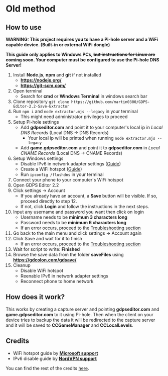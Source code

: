 # Old method

## How to use

**WARNING: This project requires you to have a Pi-hole server and a WiFi capable device. (Built-in or external WiFi dongle)**

**This guide only applies to Windows PCs, ~~but instructions for Linux are coming soon~~. Your computer must be configured to use the Pi-hole DNS Server!**

1. Install **Node.js**, **npm** and **git** if not installed
    - **https://nodejs.org/**
    - **https://git-scm.com/**
2. Open terminal
    - Search for **cmd** or **Windows Terminal** in windows search bar
3. Clone repository
   `git clone https://github.com/martin0300/GDPS-Editor-2.2-Save-Extractor`
4. Run `npm i` and `node extractor.mjs --legacy` in your terminal
    - This might need administrator privileges to proceed
5. Setup Pi-hole settings
    - Add **gdpseditor.com** and point it to your computer's local ip in _Local DNS Records_ (Local DNS -> DNS Records)
        - Your local ip will be printed when running `node extractor.mjs --legacy`
    - Add **game.gdpseditor.com** and point it to **gdpseditor.com** in _Local CNAME Records_ (Local DNS -> CNAME Records)
6. Setup Windows settings
    - Disable IPv6 in network adapter settings ([Guide](https://support.nordvpn.com/hc/en-us/articles/19919186892305-How-to-disable-IPv6-on-Windows))
    - Create a WiFi hotspot ([Guide](https://support.microsoft.com/en-us/windows/use-your-windows-pc-as-a-mobile-hotspot-c89b0fad-72d5-41e8-f7ea-406ad9036b85))
    - Run `ipconfig /flushdns` in your terminal
7. Connect your phone to your computer's WiFi hotspot
8. Open GDPS Editor 2.2
9. Click settings -> Account
    - If you already have an account, a **Save** button will be visible. If so, proceed directly to step 12.
    - If not, click **Login** and follow the instructions in the next steps.
10. Input any username and password you want then click on login
    - Username needs to be **minimum 3 characters long**
    - Password needs to be **minimum 6 characters long**
    - If an error occurs, proceed to the [Troubleshooting section](https://github.com/martin0300/GDPS-Editor-2.2-Save-Extractor?tab=readme-ov-file#login-failure)
11. Go back to the main menu and click settings -> Account again
12. Click Save and wait for it to finish
    - If an error occurs, proceed to the [Troubleshooting section](https://github.com/martin0300/GDPS-Editor-2.2-Save-Extractor?tab=readme-ov-file#backup-failed--data-size-limit-exceeded)
13. Wait for script to write: **Finished**
14. Browse the save data from the folder **saveFiles** using **https://gdcolon.com/gdsave/**
15. Cleanup
    - Disable WiFi hotspot
    - Reenable IPv6 in network adapter settings
    - Reconnect phone to home network

## How does it work?

This works by creating a capture server and pointing **gdpseditor.com** and **game.gdpseditor.com** to it using Pi-hole. Then when the client on your device tries to backup the data it will be redirected to the capture server and it will be saved to **CCGameManager** and **CCLocalLevels**.

## Credits

-   WiFi hotspot guide by **[Microsoft support](https://support.microsoft.com)**
-   IPv6 disable guide by **[NordVPN support](https://support.nordvpn.com/)**

You can find the rest of the credits [here](https://github.com/martin0300/GDPS-Editor-2.2-Save-Extractor?tab=readme-ov-file#credits).
